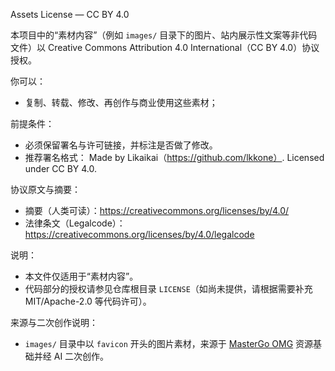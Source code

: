 Assets License — CC BY 4.0

本项目中的“素材内容”（例如 `images/` 目录下的图片、站内展示性文案等非代码文件）以 Creative Commons Attribution 4.0 International（CC BY 4.0）协议授权。

你可以：
- 复制、转载、修改、再创作与商业使用这些素材；

前提条件：
- 必须保留署名与许可链接，并标注是否做了修改。
- 推荐署名格式：
  Made by Likaikai（https://github.com/lkkone）. Licensed under CC BY 4.0.

协议原文与摘要：
- 摘要（人类可读）：https://creativecommons.org/licenses/by/4.0/
- 法律条文（Legalcode）：https://creativecommons.org/licenses/by/4.0/legalcode

说明：
- 本文件仅适用于“素材内容”。
- 代码部分的授权请参见仓库根目录 `LICENSE`（如尚未提供，请根据需要补充 MIT/Apache-2.0 等代码许可）。

来源与二次创作说明：
- `images/` 目录中以 `favicon` 开头的图片素材，来源于 [MasterGo OMG](https://mastergo.com/omg#/pc) 资源基础并经 AI 二次创作。

